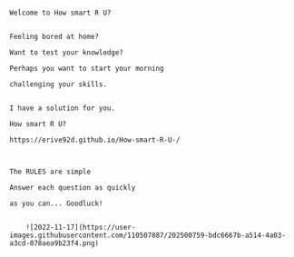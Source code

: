                                                                                 Welcome to How smart R U?
                                                                                
                                                                                 Feeling bored at home?
                                                                                 Want to test your knowledge?
                                                                              Perhaps you want to start your morning
                                                                                challenging your skills.
                                                                                
                                                                                I have a solution for you.
                                                                                    How smart R U?
                                                                            https://erive92d.github.io/How-smart-R-U-/
                                                                            
                                                                          
                                                                                  The RULES are simple
                                                                                Answer each question as quickly
                                                                                 as you can... Goodluck!
                                                                                 
                                                                                 
        ![2022-11-17](https://user-images.githubusercontent.com/110507887/202500759-bdc6667b-a514-4a03-a3cd-078aea9b23f4.png)

